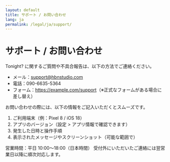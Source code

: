 ```yaml
---
layout: default
title: サポート / お問い合わせ
lang: ja
permalink: /legal/ja/support/
---
```

# サポート / お問い合わせ

Tonight? に関するご質問や不具合報告は、以下の方法でご連絡ください。

- メール：support@hbnstudio.com
- 電話：090-6635-5364
- フォーム：<https://example.com/support>（※正式なフォームがある場合に差し替え）

お問い合わせの際には、以下の情報をご記入いただくとスムーズです。

1. ご利用端末（例：Pixel 8 / iOS 18）
2. アプリのバージョン（設定 > アプリ情報で確認できます）
3. 発生した日時と操作手順
4. 表示されたメッセージやスクリーンショット（可能な範囲で）

営業時間：平日 10:00〜18:00（日本時間）
受付外にいただいたご連絡には翌営業日以降に順次対応します。
